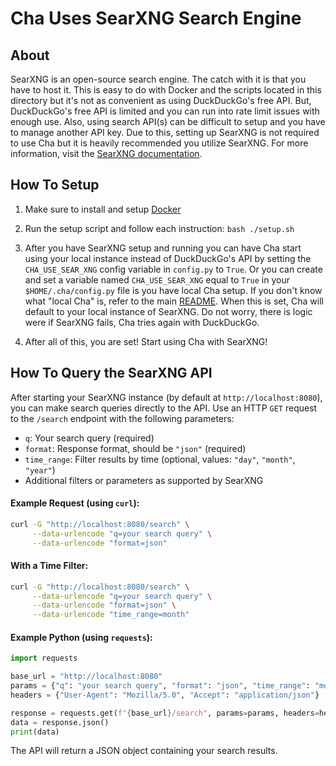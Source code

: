 # Cha Uses SearXNG Search Engine

## About

SearXNG is an open-source search engine. The catch with it is that you have to host it. This is easy to do with Docker and the scripts located in this directory but it's not as convenient as using DuckDuckGo's free API. But, DuckDuckGo's free API is limited and you can run into rate limit issues with enough use. Also, using search API(s) can be difficult to setup and you have to manage another API key. Due to this, setting up SearXNG is not required to use Cha but it is heavily recommended you utilize SearXNG. For more information, visit the [SearXNG documentation](https://docs.searxng.org/).

## How To Setup

1. Make sure to install and setup [Docker](https://www.docker.com/)

2. Run the setup script and follow each instruction: `bash ./setup.sh`

3. After you have SearXNG setup and running you can have Cha start using your local instance instead of DuckDuckGo's API by setting the `CHA_USE_SEAR_XNG` config variable in `config.py` to `True`. Or you can create and set a variable named `CHA_USE_SEAR_XNG` equal to `True` in your `$HOME/.cha/config.py` file is you have local Cha setup. If you don't know what "local Cha" is, refer to the main [README](../../README.md). When this is set, Cha will default to your local instance of SearXNG. Do not worry, there is logic were if SearXNG fails, Cha tries again with DuckDuckGo.

4. After all of this, you are set! Start using Cha with SearXNG!

## How To Query the SearXNG API

After starting your SearXNG instance (by default at `http://localhost:8080`), you can make search queries directly to the API. Use an HTTP `GET` request to the `/search` endpoint with the following parameters:

- `q`: Your search query (required)
- `format`: Response format, should be `"json"` (required)
- `time_range`: Filter results by time (optional, values: `"day"`, `"month"`, `"year"`)
- Additional filters or parameters as supported by SearXNG

#### Example Request (using `curl`):

```bash
curl -G "http://localhost:8080/search" \
     --data-urlencode "q=your search query" \
     --data-urlencode "format=json"
```

#### With a Time Filter:

```bash
curl -G "http://localhost:8080/search" \
     --data-urlencode "q=your search query" \
     --data-urlencode "format=json" \
     --data-urlencode "time_range=month"
```

#### Example Python (using `requests`):

```python
import requests

base_url = "http://localhost:8080"
params = {"q": "your search query", "format": "json", "time_range": "month"}
headers = {"User-Agent": "Mozilla/5.0", "Accept": "application/json"}

response = requests.get(f"{base_url}/search", params=params, headers=headers)
data = response.json()
print(data)
```

The API will return a JSON object containing your search results.
